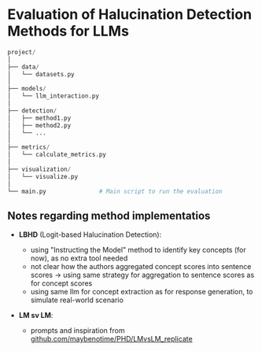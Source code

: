 
# Evaluation of Halucination Detection Methods for LLMs

```python
project/
│
├── data/
│   └── datasets.py
│
├── models/
│   └── llm_interaction.py
│
├── detection/
│   ├── method1.py
│   ├── method2.py
│   └── ...
│
├── metrics/
│   └── calculate_metrics.py
│
├── visualization/
│   └── visualize.py
│
└── main.py               # Main script to run the evaluation
```

## Notes regarding method implementatios

- **LBHD** (Logit-based Halucination Detection):
    - using "Instructing the Model" method to identify key concepts (for now), as no extra tool needed
    - not clear how the authors aggregated concept scores into sentence scores -> using same strategy for aggregation to sentence scores as for concept scores
    - using same llm for concept extraction as for response generation, to simulate real-world scenario

- **LM sv LM**:
    - prompts and inspiration from [github.com/maybenotime/PHD/LMvsLM_replicate](https://github.com/maybenotime/PHD/tree/main/LMvsLM_replicate)

